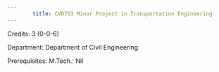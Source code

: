 ```yaml
---
        title: CVD753 Minor Project in Transportation Engineering
---
```

Credits: 3 (0-0-6)

Department: Department of Civil Engineering

Prerequisites: M.Tech.: Nil

